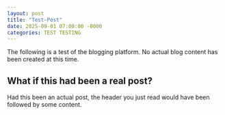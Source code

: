 ```yaml
---
layout: post
title: "Test-Post"
date: 2025-09-01 07:00:00 -0000
categories: TEST TESTING
---
```


The following is a test of the blogging platform.  No actual blog 
content has been created at this time.

## What if this had been a real post?
Had this been an actual post, the header you just read would have
been followed by some content.
